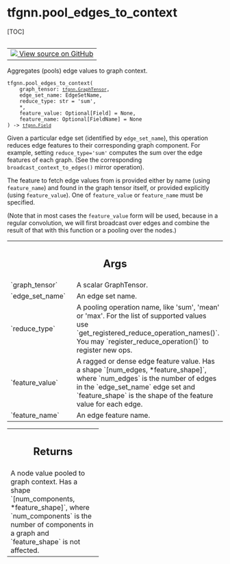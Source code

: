 # tfgnn.pool_edges_to_context

[TOC]

<!-- Insert buttons and diff -->

<table class="tfo-notebook-buttons tfo-api nocontent" align="left">
<td>
  <a target="_blank" href="https://github.com/tensorflow/gnn/tree/master/tensorflow_gnn/graph/graph_tensor_ops.py#L291-L336">
    <img src="https://www.tensorflow.org/images/GitHub-Mark-32px.png" />
    View source on GitHub
  </a>
</td>
</table>

Aggregates (pools) edge values to graph context.

<pre class="devsite-click-to-copy prettyprint lang-py tfo-signature-link">
<code>tfgnn.pool_edges_to_context(
    graph_tensor: <a href="../tfgnn/GraphTensor.md"><code>tfgnn.GraphTensor</code></a>,
    edge_set_name: EdgeSetName,
    reduce_type: str = &#x27;sum&#x27;,
    *,
    feature_value: Optional[Field] = None,
    feature_name: Optional[FieldName] = None
) -> <a href="../tfgnn/Field.md"><code>tfgnn.Field</code></a>
</code></pre>



<!-- Placeholder for "Used in" -->

Given a particular edge set (identified by `edge_set_name`), this operation
reduces edge features to their corresponding graph component. For example,
setting `reduce_type='sum'` computes the sum over the edge features of each
graph. (See the corresponding `broadcast_context_to_edges()` mirror
operation).

The feature to fetch edge values from is provided either by name (using
`feature_name`) and found in the graph tensor itself, or provided explicitly
(using `feature_value`). One of `feature_value` or `feature_name` must be
specified.

(Note that in most cases the `feature_value` form will be used, because in a
regular convolution, we will first broadcast over edges and combine the result
of that with this function or a pooling over the nodes.)

<!-- Tabular view -->
 <table class="responsive fixed orange">
<colgroup><col width="214px"><col></colgroup>
<tr><th colspan="2"><h2 class="add-link">Args</h2></th></tr>

<tr>
<td>
`graph_tensor`<a id="graph_tensor"></a>
</td>
<td>
A scalar GraphTensor.
</td>
</tr><tr>
<td>
`edge_set_name`<a id="edge_set_name"></a>
</td>
<td>
An edge set name.
</td>
</tr><tr>
<td>
`reduce_type`<a id="reduce_type"></a>
</td>
<td>
A pooling operation name, like 'sum', 'mean' or 'max'. For the
list of supported values use `get_registered_reduce_operation_names()`.
You may `register_reduce_operation()` to register new ops.
</td>
</tr><tr>
<td>
`feature_value`<a id="feature_value"></a>
</td>
<td>
A ragged or dense edge feature value. Has a shape
`[num_edges, *feature_shape]`, where `num_edges` is the number of edges in
the `edge_set_name` edge set and `feature_shape` is the shape of the
feature value for each edge.
</td>
</tr><tr>
<td>
`feature_name`<a id="feature_name"></a>
</td>
<td>
An edge feature name.
</td>
</tr>
</table>

<!-- Tabular view -->
 <table class="responsive fixed orange">
<colgroup><col width="214px"><col></colgroup>
<tr><th colspan="2"><h2 class="add-link">Returns</h2></th></tr>
<tr class="alt">
<td colspan="2">
A node value pooled to graph context. Has a shape `[num_components,
*feature_shape]`, where `num_components` is the number of components in a
graph and `feature_shape` is not affected.
</td>
</tr>

</table>

